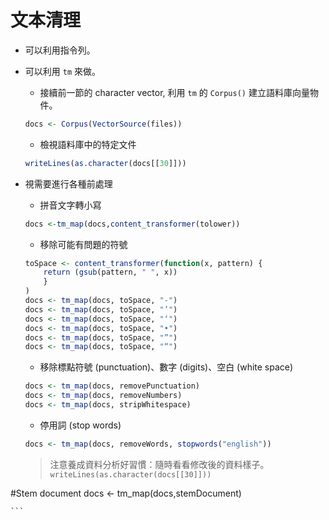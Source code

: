 # 文本清理


- 可以利用指令列。
- 可以利用 `tm` 來做。

    - 接續前一節的 character vector, 利用 `tm` 的 `Corpus()` 建立語料庫向量物件。
    ```r
    docs <- Corpus(VectorSource(files))
    ```
    - 檢視語料庫中的特定文件
    ```r
    writeLines(as.character(docs[[30]]))
    ```
- 視需要進行各種前處理
    - 拼音文字轉小寫    
    ```r
    docs <-tm_map(docs,content_transformer(tolower))
    ```
    - 移除可能有問題的符號
    ```r
    toSpace <- content_transformer(function(x, pattern) {
        return (gsub(pattern, " ", x))
        }
    )
    docs <- tm_map(docs, toSpace, "-")
    docs <- tm_map(docs, toSpace, "’")
    docs <- tm_map(docs, toSpace, "‘")
    docs <- tm_map(docs, toSpace, "•")
    docs <- tm_map(docs, toSpace, "”")
    docs <- tm_map(docs, toSpace, "“")
    ```
    - 移除標點符號 (punctuation)、數字 (digits)、空白 (white space)
    ```r
    docs <- tm_map(docs, removePunctuation)
    docs <- tm_map(docs, removeNumbers)
    docs <- tm_map(docs, stripWhitespace)
    ```
    - 停用詞 (stop words)
    ```r
    docs <- tm_map(docs, removeWords, stopwords("english"))
    ```
    
    > 注意養成資料分析好習慣：隨時看看修改後的資料樣子。`writeLines(as.character(docs[[30]]))`



#Stem document
docs <- tm_map(docs,stemDocument)


    ```